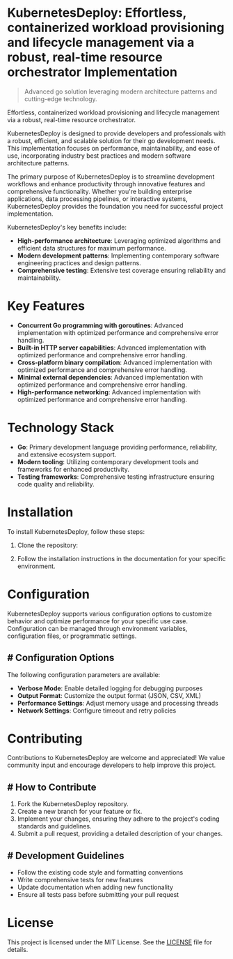 <!-- fallback_KubernetesDeploy_20251019180235_52626 -->

# KubernetesDeploy: Effortless, containerized workload provisioning and lifecycle management via a robust, real-time resource orchestrator Implementation
> Advanced go solution leveraging modern architecture patterns and cutting-edge technology.

Effortless, containerized workload provisioning and lifecycle management via a robust, real-time resource orchestrator.

KubernetesDeploy is designed to provide developers and professionals with a robust, efficient, and scalable solution for their go development needs. This implementation focuses on performance, maintainability, and ease of use, incorporating industry best practices and modern software architecture patterns.

The primary purpose of KubernetesDeploy is to streamline development workflows and enhance productivity through innovative features and comprehensive functionality. Whether you're building enterprise applications, data processing pipelines, or interactive systems, KubernetesDeploy provides the foundation you need for successful project implementation.

KubernetesDeploy's key benefits include:

* **High-performance architecture**: Leveraging optimized algorithms and efficient data structures for maximum performance.
* **Modern development patterns**: Implementing contemporary software engineering practices and design patterns.
* **Comprehensive testing**: Extensive test coverage ensuring reliability and maintainability.

# Key Features

* **Concurrent Go programming with goroutines**: Advanced implementation with optimized performance and comprehensive error handling.
* **Built-in HTTP server capabilities**: Advanced implementation with optimized performance and comprehensive error handling.
* **Cross-platform binary compilation**: Advanced implementation with optimized performance and comprehensive error handling.
* **Minimal external dependencies**: Advanced implementation with optimized performance and comprehensive error handling.
* **High-performance networking**: Advanced implementation with optimized performance and comprehensive error handling.

# Technology Stack

* **Go**: Primary development language providing performance, reliability, and extensive ecosystem support.
* **Modern tooling**: Utilizing contemporary development tools and frameworks for enhanced productivity.
* **Testing frameworks**: Comprehensive testing infrastructure ensuring code quality and reliability.

# Installation

To install KubernetesDeploy, follow these steps:

1. Clone the repository:


2. Follow the installation instructions in the documentation for your specific environment.

# Configuration

KubernetesDeploy supports various configuration options to customize behavior and optimize performance for your specific use case. Configuration can be managed through environment variables, configuration files, or programmatic settings.

## # Configuration Options

The following configuration parameters are available:

* **Verbose Mode**: Enable detailed logging for debugging purposes
* **Output Format**: Customize the output format (JSON, CSV, XML)
* **Performance Settings**: Adjust memory usage and processing threads
* **Network Settings**: Configure timeout and retry policies

# Contributing

Contributions to KubernetesDeploy are welcome and appreciated! We value community input and encourage developers to help improve this project.

## # How to Contribute

1. Fork the KubernetesDeploy repository.
2. Create a new branch for your feature or fix.
3. Implement your changes, ensuring they adhere to the project's coding standards and guidelines.
4. Submit a pull request, providing a detailed description of your changes.

## # Development Guidelines

* Follow the existing code style and formatting conventions
* Write comprehensive tests for new features
* Update documentation when adding new functionality
* Ensure all tests pass before submitting your pull request

# License

This project is licensed under the MIT License. See the [LICENSE](https://github.com/pee331/KubernetesDeploy/blob/main/LICENSE) file for details.
